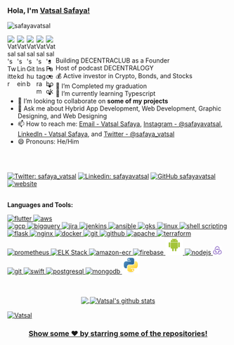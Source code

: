 ### Hola, I'm [Vatsal Safaya!](https://vatsalsafaya.netlify.app)



<p align="left"> <img src="https://komarev.com/ghpvc/?username=safayavatsal&label=Views&color=blue&style=plastic" alt="safayavatsal" /> </p>

<a href="https://twitter.com/safaya_vatsal">
  <img align="left" alt="Vatsal's Twitter" width="22px" src="https://cdn.jsdelivr.net/npm/simple-icons@v3/icons/twitter.svg" />
</a>
<a href="https://www.linkedin.com/in/safayavatsal-232403rv/">
  <img align="left" alt="Vatsal's Linkdein" width="22px" src="https://cdn.jsdelivr.net/npm/simple-icons@v3/icons/linkedin.svg" />
</a>
<a href="https://github.com/safayavatsal">
  <img align="left" alt="Vatsal's Github" width="22px" src="https://cdn.jsdelivr.net/npm/simple-icons@v3/icons/github.svg" />
</a>
<a href="https://instagram.com/vatsalsafaya/">
  <img align="left" alt="Vatsal's Instagram" width="22px" src="https://cdn.jsdelivr.net/npm/simple-icons@v3/icons/instagram.svg" />
</a>
<a href="https://www.facebook.com/vatsalsafaya/">
  <img align="left" alt="Vatsal's Facebook" width="22px" src="https://cdn.jsdelivr.net/npm/simple-icons@v3/icons/facebook.svg" />
</a>
<br/>
<br/>



- Building DECENTRACLUB as a Founder
- Host of podcast DECENTRALOGY
- 💰 Active investor in Crypto, Bonds, and Stocks
- 🔭 I’m Completed my graduation
- 🌱 I’m currently learning Typescript
- 👯 I’m looking to collaborate on **some of my projects**
- 💬 Ask me about Hybrid App Development, Web Development, Graphic Designing, and Web Designing
- 📫 How to reach me: [Email - Vatsal Safaya](vatsalsafaya@gmail.com), [Instagram - @safayavatsal](https://instagram.com/safayavatsal/), [LinkedIn - Vatsal Safaya](https://www.linkedin.com/in/safvat/), and [Twitter - @safaya_vatsal](https://twitter.com/safaya_vatsal/)
- 😄 Pronouns: He/Him
<br/>
<br/>


[![Twitter: safaya_vatsal](https://img.shields.io/twitter/follow/safaya_vatsal?style=social)](https://twitter.com/imthepk)
[![Linkedin: safayavatsal](https://img.shields.io/badge/-safayavatsal-blue?style=flat-square&logo=Linkedin&logoColor=white&link=https://www.linkedin.com/in/safvat/)](https://www.linkedin.com/in/safvat/)
[![GitHub safayavatsal](https://img.shields.io/github/followers/safayavatsal?label=follow&style=social)](https://github.com/safayavatsal)
[![website](https://img.shields.io/badge/PortfolioWebsite-safayavatsal-2648ff?style=flat-square&logo=google-chrome)](http://safayavatsal.super.site/)
<br/>
<br/>


**Languages and Tools:**  

<a href="https://flutter.dev" target="_blank"> <img src="https://www.vectorlogo.zone/logos/flutterio/flutterio-icon.svg" alt="flutter" width="40" height="40"/> 
</a>
<a href="http://aws.amazon.com/" target="_blank"> <img src="https://www.vectorlogo.zone/logos/amazon_aws/amazon_aws-ar21.svg" alt="aws" width="40" height="40"/> 
</a>  
<a href="https://cloud.google.com" target="_blank"> <img src="https://www.vectorlogo.zone/logos/google_cloud/google_cloud-icon.svg" alt="gcp" width="40" height="40"/> 
</a>
<a href="https://cloud.google.com/bigquery" target="_blank"> <img src="https://www.vectorlogo.zone/logos/google_bigquery/google_bigquery-ar21.svg" alt="bigquery" width="40" height="40"/> 
</a>
<a href="https://www.atlassian.com/software/jira" target="_blank"> <img src="https://www.vectorlogo.zone/logos/atlassian_jira/atlassian_jira-ar21.svg" alt="jira" width="40" height="40"/> 
</a>
<a href="https://www.jenkins.io" target="_blank"> <img src="https://www.vectorlogo.zone/logos/jenkins/jenkins-ar21.svg" alt="jenkins" width="40" height="40"/> 
</a>
<a href="https://www.ansible.com" target="_blank"> <img src="https://www.vectorlogo.zone/logos/ansible/ansible-icon.svg" alt="ansible" width="40" height="40"/> 
</a>
<a href="https://kubernetes.io" target="_blank"> <img src="https://www.vectorlogo.zone/logos/kubernetes/kubernetes-icon.svg" alt="gks" width="40" height="40"/> 
</a>
<a href="https://www.linux.org/pages/download/" target="_blank"> <img src="https://www.vectorlogo.zone/logos/linux/linux-icon.svg" alt="linux" width="40" height="40"/> 
</a>
<a href="https://git.savannah.gnu.org/cgit/bash.git" target="_blank"> <img src="https://www.vectorlogo.zone/logos/gnu_bash/gnu_bash-ar21.svg" alt="shell scripting" width="40" height="40"/> 
</a>
<a href="https://flask.palletsprojects.com/en/3.0.x/" target="_blank"> <img src="https://www.vectorlogo.zone/logos/pocoo_flask/pocoo_flask-icon.svg" alt="flask" width="40" height="40"/> 
</a>
<a href="https://nginx.org" target="_blank"> <img src="https://www.vectorlogo.zone/logos/nginx/nginx-icon.svg" alt="nginx" width="40" height="40"/> 
</a>
<a href="https://www.docker.com" target="_blank"> <img src="https://www.vectorlogo.zone/logos/docker/docker-official.svg" alt="docker" width="40" height="40"/> 
</a>
<a href="https://git-scm.com" target="_blank"> <img src="https://www.vectorlogo.zone/logos/git-scm/git-scm-icon.svg" alt="git" width="40" height="40"/> 
</a>
<a href="https://github.com" target="_blank"> <img src="https://www.vectorlogo.zone/logos/github/github-tile.svg" alt="github" width="40" height="40"/> 
</a>
<a href="https://apache.org" target="_blank"> <img src="https://www.vectorlogo.zone/logos/apache/apache-icon.svg" alt="apache" width="40" height="40"/> 
</a>
<a href="https://www.terraform.io" target="_blank"> <img src="https://www.vectorlogo.zone/logos/terraformio/terraformio-icon.svg" alt="terraform" width="40" height="40"/> 
</a>
<a href="https://prometheus.io/docs/introduction/overview/" target="_blank"> <img src="https://www.vectorlogo.zone/logos/prometheusio/prometheusio-icon.svg" alt="prometheus" width="40" height="40"/> 
</a>
<a href="https://www.elastic.co/elasticsearch" target="_blank"> <img src="https://www.vectorlogo.zone/logos/elastic/elastic-icon.svg" alt="ELK Stack" width="40" height="40"/> 
</a>
<a href="https://aws.amazon.com/ecr/" target="_blank"> <img src="https://www.vectorlogo.zone/logos/amazon_elasticcontainer/amazon_elasticcontainer-ar21.svg" alt="amazon-ecr" width="40" height="40"/> 
</a>
<a href="https://firebase.google.com/" target="_blank"> <img src="https://www.vectorlogo.zone/logos/firebase/firebase-icon.svg" alt="firebase" width="40" height="40"/> 
</a>
<a href="https://developer.android.com/" target="_blank"> <img src="https://raw.githubusercontent.com/devicons/devicon/master/icons/android/android-original-wordmark.svg" alt="android" width="40" height="40"/> 
</a>
<a href="https://nodejs.org/" target="_blank"> <img src="https://www.vectorlogo.zone/logos/nodejs/nodejs-icon.svg" alt="nodejs" width="40" height="40"/> 
</a>
<code><img height="20" src="https://raw.githubusercontent.com/github/explore/80688e429a7d4ef2fca1e82350fe8e3517d3494d/topics/redux/redux.png"></code>
<a href="https://git-scm.com/" target="_blank"> <img src="https://www.vectorlogo.zone/logos/git-scm/git-scm-icon.svg" alt="git" width="40" height="40"/> 
</a> 
<a href="https://swift.org/" target="_blank"> <img src="https://www.vectorlogo.zone/logos/swift/swift-icon.svg" alt="swift" width="40" height="40"/> 
</a>
<a href="https://www.postgresql.com/" target="_blank"> <img src="https://www.vectorlogo.zone/logos/postgresql/postgresql-ar21.svg" alt="postgresql" width="40" height="40"/> 
</a> 
<a href="https://www.mongodb.com/" target="_blank"> <img src="https://www.vectorlogo.zone/logos/mongodb/mongodb-ar21.svg" alt="mongodb" width="40" height="40"/> 
</a> 
<a href="https://www.python.org" target="_blank"> <img src="https://raw.githubusercontent.com/devicons/devicon/master/icons/python/python-original.svg" alt="python" width="40" height="40"/> 
</a> 
<br/>
<br/>
<br/>



<p align="center">
  <a href="https://github.com/safayavatsal">
  <img align="center" src="https://github-readme-stats.vercel.app/api/top-langs/?username=safayavatsal&theme=light&hide_langs_below=1,95" />
</a>
<a href="https://github.com/safayavatsal">
 <img align="center" src="https://github-readme-stats.vercel.app/api?username=safayavatsal&show_icons=true&theme=light&line_height=27" alt="Vatsal's github stats"/>
</p>

<p>
  <img align="center" src="https://github-readme-streak-stats.herokuapp.com/?user=safayavatsal&theme=light&line_height=27" alt="Vatsal" />
</p>

<div align="center">

### Show some ❤️ by starring some of the repositories!

</div>
